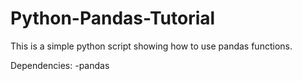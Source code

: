 # Python-Pandas-Tutorial

This is a simple python script showing how to use pandas functions.

Dependencies:
-pandas

